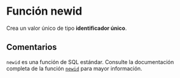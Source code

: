 ﻿---
SidebarGroup: "n"
Autogenerated: true
---

# Función  newid

Crea un valor único de tipo **identificador único**.

## Comentarios 

`newid` es una función de SQL estándar. Consulte la documentación completa de la función [`newid`](https://learn.microsoft.com/es-es/sql/t-sql/functions/newid-transact-sql) para mayor información.
